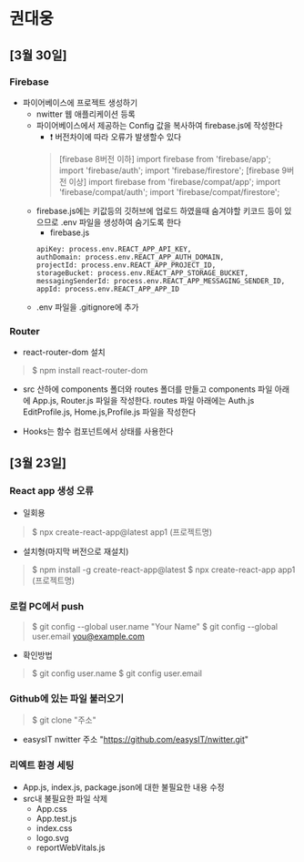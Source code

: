 # 권대웅
## [3월 30일]

### Firebase
- 파이어베이스에 프로젝트 생성하기 
    - nwitter 웹 애플리케이션 등록
    - 파이어베이스에서 제공하는 Config 값을 복사하여 firebase.js에 작성한다
        - :exclamation: 버전차이에 따라 오류가 발생할수 있다
        > [firebase 8버전 이하]
        > import firebase from 'firebase/app';
        > import 'firebase/auth';
        > import 'firebase/firestore';
        > [firebase 9버전 이상]
        > import firebase from 'firebase/compat/app';
        > import 'firebase/compat/auth';
        > import 'firebase/compat/firestore';
    - firebase.js에는 키값등의 깃허브에 업로드 하였을때 숨겨야할 키코드 등이 있으므로 .env 파일을 생성하여 숨기도록 한다
        - firebase.js
        ```
        apiKey: process.env.REACT_APP_API_KEY,
        authDomain: process.env.REACT_APP_AUTH_DOMAIN,
        projectId: process.env.REACT_APP_PROJECT_ID,
        storageBucket: process.env.REACT_APP_STORAGE_BUCKET,
        messagingSenderId: process.env.REACT_APP_MESSAGING_SENDER_ID,
        appId: process.env.REACT_APP_APP_ID
        ```
    - .env 파일을 .gitignore에 추가
### Router
- react-router-dom 설치 
> $ npm install react-router-dom
- src 산하에 components 폴더와 routes 폴더를 만들고 components 파일 아래에 App.js, Router.js 파일을 작성한다. routes 파일 아래에는 Auth.js EditProfile.js, Home.js,Profile.js 파일을 작성한다

- Hooks는 함수 컴포넌트에서 상태를 사용한다

## [3월 23일]

### React app 생성 오류 
- 일회용
> $ npx create-react-app@latest app1 (프로젝트명)
- 설치형(마지막 버전으로 재설치)
> $ npm install -g create-react-app@latest
> $ npx create-react-app app1 (프로젝트명)
### 로컬 PC에서 push 
> $ git config --global user.name "Your Name"
> $ git config --global user.email you@example.com
- 확인방법
> $ git config user.name
> $ git config user.email
### Github에 있는 파일 불러오기
> $ git clone "주소" 
- easysIT nwitter 주소 "https://github.com/easysIT/nwitter.git"
### 리엑트 환경 세팅 
- App.js, index.js, package.json에 대한 불필요한 내용 수정
- src내 불필요한 파일 삭제 
    - App.css
    - App.test.js
    - index.css
    - logo.svg
    - reportWebVitals.js


